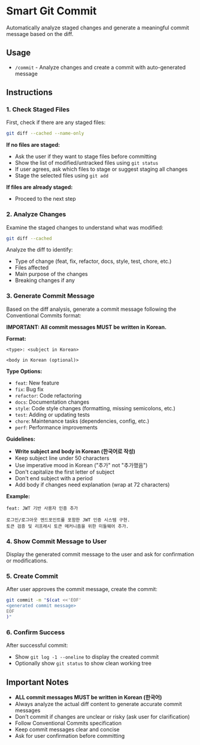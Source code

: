 # Smart Git Commit

Automatically analyze staged changes and generate a meaningful commit message based on the diff.

## Usage
- `/commit` - Analyze changes and create a commit with auto-generated message

## Instructions

### 1. Check Staged Files
First, check if there are any staged files:

```bash
git diff --cached --name-only
```

**If no files are staged:**
- Ask the user if they want to stage files before committing
- Show the list of modified/untracked files using `git status`
- If user agrees, ask which files to stage or suggest staging all changes
- Stage the selected files using `git add`

**If files are already staged:**
- Proceed to the next step

### 2. Analyze Changes
Examine the staged changes to understand what was modified:

```bash
git diff --cached
```

Analyze the diff to identify:
- Type of change (feat, fix, refactor, docs, style, test, chore, etc.)
- Files affected
- Main purpose of the changes
- Breaking changes if any

### 3. Generate Commit Message
Based on the diff analysis, generate a commit message following the Conventional Commits format:

**IMPORTANT: All commit messages MUST be written in Korean.**

**Format:**
```
<type>: <subject in Korean>

<body in Korean (optional)>
```

**Type Options:**
- `feat`: New feature
- `fix`: Bug fix
- `refactor`: Code refactoring
- `docs`: Documentation changes
- `style`: Code style changes (formatting, missing semicolons, etc.)
- `test`: Adding or updating tests
- `chore`: Maintenance tasks (dependencies, config, etc.)
- `perf`: Performance improvements

**Guidelines:**
- **Write subject and body in Korean (한국어로 작성)**
- Keep subject line under 50 characters
- Use imperative mood in Korean ("추가" not "추가했음")
- Don't capitalize the first letter of subject
- Don't end subject with a period
- Add body if changes need explanation (wrap at 72 characters)

**Example:**
```
feat: JWT 기반 사용자 인증 추가

로그인/로그아웃 엔드포인트를 포함한 JWT 인증 시스템 구현.
토큰 검증 및 리프레시 토큰 메커니즘을 위한 미들웨어 추가.
```

### 4. Show Commit Message to User
Display the generated commit message to the user and ask for confirmation or modifications.

### 5. Create Commit
After user approves the commit message, create the commit:

```bash
git commit -m "$(cat <<'EOF'
<generated commit message>
EOF
)"
```

### 6. Confirm Success
After successful commit:
- Show `git log -1 --oneline` to display the created commit
- Optionally show `git status` to show clean working tree

## Important Notes
- **ALL commit messages MUST be written in Korean (한국어)**
- Always analyze the actual diff content to generate accurate commit messages
- Don't commit if changes are unclear or risky (ask user for clarification)
- Follow Conventional Commits specification
- Keep commit messages clear and concise
- Ask for user confirmation before committing
